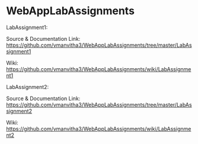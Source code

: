 # WebAppLabAssignments

LabAssignment1:

Source & Documentation Link: https://github.com/vmanvitha3/WebAppLabAssignments/tree/master/LabAssignment1

Wiki: https://github.com/vmanvitha3/WebAppLabAssignments/wiki/LabAssignment1


LabAssignment2:

Source & Documentation Link: https://github.com/vmanvitha3/WebAppLabAssignments/tree/master/LabAssignment2

Wiki: https://github.com/vmanvitha3/WebAppLabAssignments/wiki/LabAssignment2

